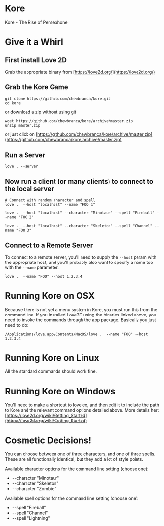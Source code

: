 # Kore
Kore - The Rise of Persephone

# Give it a Whirl

## First install Love 2D

Grab the appropriate binary from [https://love2d.org/](https://love2d.org/)

## Grab the Kore Game

```
git clone https://github.com/chewbranca/kore.git
cd kore
```

or download a zip without using git

```
wget https://github.com/chewbranca/kore/archive/master.zip
unzip master.zip
```

or just click on
[https://github.com/chewbranca/kore/archive/master.zip](https://github.com/chewbranca/kore/archive/master.zip)

## Run a Server

```
love . --server
```

## Now run a client (or many clients) to connect to the local server

```
# Connect with random character and spell
love .  --host "localhost" --name "FOO 1"
```

```
love .  --host "localhost" --character "Minotaur" --spell "Fireball" --name "FOO 2"
```

```
love .  --host "localhost" --character "Skeleton" --spell "Channel" --name "FOO 3"
```

## Connect to a Remote Server

To connect to a remote server, you'll need to supply the `--host` param with the
appropriate host, and you'll probably also want to specify a name too with the
`--name` parameter.

```
love .  --name "FOO" --host 1.2.3.4
```

# Running Kore on OSX

Because there is not yet a menu system in Kore, you must run this from the
command line. If you installed Love2D using the binaries linked above, you need
to invoke the commands through the app package. Basically you just need to do:

```
/Applications/love.app/Contents/MacOS/love .  --name "FOO" --host 1.2.3.4
```

# Running Kore on Linux

All the standard commands should work fine.

# Running Kore on Windows

You'll need to make a shortcut to love.ex, and then edit it to include the path
to Kore and the relevant command options detailed above. More details her:
[https://love2d.org/wiki/Getting_Started](https://love2d.org/wiki/Getting_Started)


# Cosmetic Decisions!

You can choose between one of three characters, and one of three spells. These
are all functionally identical, but they add a lot of style points.

Available character options for the command line setting (choose one):

  * --character "Minotaur"
  * --character "Skeleton"
  * --character "Zombie"

Available spell options for the command line setting (choose one):

  * --spell "Fireball"
  * --spell "Channel"
  * --spell "Lightning"

